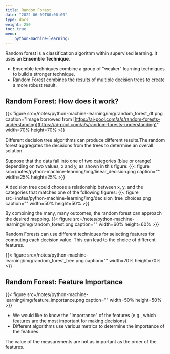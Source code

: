 ```yaml
---
title: Random Forest
date: "2022-06-09T00:00:00"
type: docs 
weight: 250
toc: true
menu: 
    python-machine-learning:
---
```



Random forest is a classification algorithm within supervised learning. It uses an __Ensemble Technique__.
  * Ensemble techniques combine a group of "weaker" learning techniques to build a stronger technique.
  * Random Forest combines the results of multiple decision trees to create a more robust result.

## Random Forest:  How does it work?

{{< figure src=/notes/python-machine-learning/img/random_forest_dt.png caption="Image borrowed from [https://ai-pool.com/a/s/random-forests-understanding](https://ai-pool.com/a/s/random-forests-understanding)" width=70% height=70% >}}



Different decision tree algorithms can produce different results.The random forest aggregates the decisions from the trees to determine an overall solution.

Suppose that the data fall into one of two categories (blue or orange) depending on two values, x and y, as shown in this figure:
{{< figure src=/notes/python-machine-learning/img/linear_decision.png caption="" width=25% height=25% >}}

A decision tree could choose a relationship between x, y, and the categories that matches one of the following figures:
{{< figure src=/notes/python-machine-learning/img/decision_tree_choices.png caption="" width=50% height=50% >}}

By combining the many, many outcomes, the random forest can approach the desired mapping.
{{< figure src=/notes/python-machine-learning/img/random_forest.png caption="" width=60% height=60% >}}

Random Forests can use different techniques for selecting features for computing each decision value. This can lead to the choice of different features.

{{< figure src=/notes/python-machine-learning/img/random_forest_tree.png caption="" width=70% height=70% >}}


## Random Forest:  Feature Importance

{{< figure src=/notes/python-machine-learning/img/feature_importance.png caption="" width=50% height=50% >}}

* We would like to know the "importance" of the features (e.g., which features are the most important for making decisions).
* Different algorithms use various metrics to determine the importance of the features.

The value of the measurements are not as important as the order of the features.

